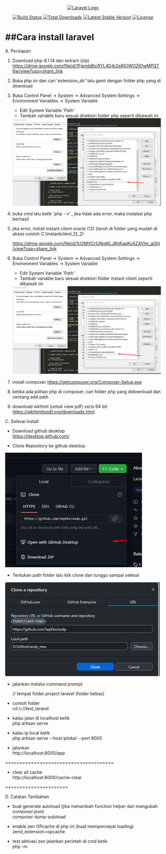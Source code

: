 <p align="center"><a href="https://laravel.com" target="_blank"><img src="https://raw.githubusercontent.com/laravel/art/master/logo-lockup/5%20SVG/2%20CMYK/1%20Full%20Color/laravel-logolockup-cmyk-red.svg" width="400" alt="Laravel Logo"></a></p>

<p align="center">
<a href="https://github.com/laravel/framework/actions"><img src="https://github.com/laravel/framework/workflows/tests/badge.svg" alt="Build Status"></a>
<a href="https://packagist.org/packages/laravel/framework"><img src="https://img.shields.io/packagist/dt/laravel/framework" alt="Total Downloads"></a>
<a href="https://packagist.org/packages/laravel/framework"><img src="https://img.shields.io/packagist/v/laravel/framework" alt="Latest Stable Version"></a>
<a href="https://packagist.org/packages/laravel/framework"><img src="https://img.shields.io/packagist/l/laravel/framework" alt="License"></a>
</p>

##Cara install laravel
=======================

A. Persiapan


1. Download php-8.1.14 dan extract (zip)
https://drive.google.com/file/d/1FjembBtcRYL4D4r2eRIOWOZKfwMPQT6w/view?usp=share_link

2. Buka php.ini dan cari 'extension_dir' lalu ganti dengan folder php yang di download

5. Buka Control Panel -> System -> Advanced System Settings -> Environment Variables -> System Variable
   - Edit System Variable 'Path'
   - Tambah variable baru sesuai direktori folder php seperti dibawah ini
   <img src="https://raw.githubusercontent.com/SepEko/kumpulan_gambar/main/ev_path1.png" alt="Menampilkan evpath php" aria-hidden="true" referrerpolicy="no-referrer">


3. buka cmd lalu ketik 'php - v' , jika tidak ada error, maka instalasi php berhasil

4. jika error, install instant client oracle (12)  (taruh di folder yang mudah di akses contoh C:\instantclient_12_2)

   https://drive.google.com/file/d/1U2MVCrfJNjqKLJ8hKapKcAZ4Vlm_aGhl/view?usp=share_link

5. Buka Control Panel -> System -> Advanced System Settings -> Environment Variables -> System Variable
   - Edit System Variable 'Path'
   - Tambah variable baru sesuai direktori folder instant client seperti dibawah ini
   <img src="https://raw.githubusercontent.com/SepEko/kumpulan_gambar/main/ev_path2.png" alt="Menampilkan evpath oracle" aria-hidden="true" referrerpolicy="no-referrer">


6. install composer
https://getcomposer.org/Composer-Setup.exe

7. ketika ada pilihan php di composer, cari folder php yang didownload dan centang add path

8. download wkhtml (untuk view pdf) versi 64 bit
   https://wkhtmltopdf.org/downloads.html


C. Selesai install 

- Download github desktop <br />
https://desktop.github.com/

- Clone Repository ke github desktop<br />
<img src="https://raw.githubusercontent.com/SepEko/kumpulan_gambar/main/clone.png" alt="clone" aria-hidden="true" referrerpolicy="no-referrer">

- Tentukan path folder lalu klik clone dan tunggu sampai selesai <br />
<img src="https://raw.githubusercontent.com/SepEko/kumpulan_gambar/main/clone_1.png" alt="path" aria-hidden="true" referrerpolicy="no-referrer">

- jalankan melalui command prompt <br />

	// tempat folder project laravel (folder bebas)

- contoh folder <br />
cd c://test_laravel

- kalau jalan di localhost ketik <br />
php artisan serve

- kalau ip local ketik <br />
php artisan serve --host iplokal --port 8000

- jalankan <br />
http://localhost:8000/app

======================================

- clear all cache <br />
http://localhost:8000/cache-clear

======================

D. Catatan Tambahan
- buat generate autoload (jika menambah function helper dan mengubah composer.json) <br />
composer dump-autoload

- enable zen OPcache di php ini (buat mempercepat loading)  <br />
zend_extension=opcache

- test aktivasi zen
jalankan perintah di cmd ketik <br />
php -m
